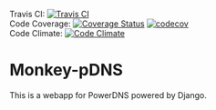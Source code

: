 Travis CI: [![Travis CI](https://travis-ci.org/rockwyc992/monkey-pdns.svg?branch=develop)](https://travis-ci.org/rockwyc992/monkey-pdns)  
Code Coverage: [![Coverage Status](https://coveralls.io/repos/github/rockwyc992/monkey-pdns/badge.svg?branch=develop)](https://coveralls.io/github/rockwyc992/monkey-pdns?branch=develop)
[![codecov](https://codecov.io/gh/rockwyc992/monkey-pdns/branch/develop/graph/badge.svg)](https://codecov.io/gh/rockwyc992/monkey-pdns)  
Code Climate: [![Code Climate](https://lima.codeclimate.com/github/rockwyc992/monkey-pdns/badges/gpa.svg)](https://lima.codeclimate.com/github/rockwyc992/monkey-pdns)  

# Monkey-pDNS
This is a webapp for PowerDNS powered by Django.

